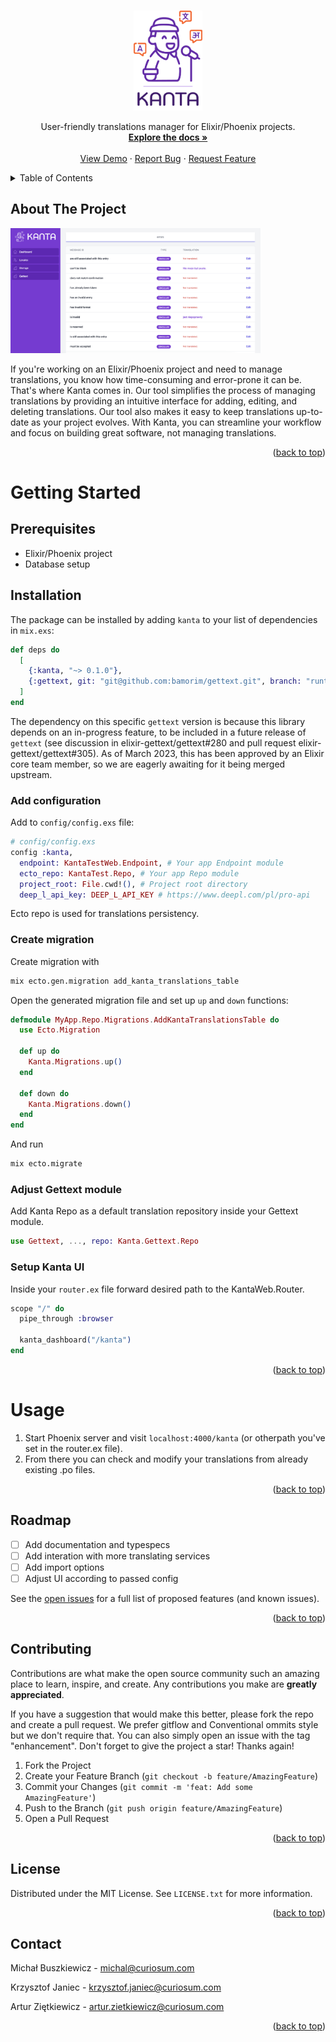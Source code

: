 <a name="readme-top"></a>

<!-- PROJECT LOGO -->
<br />
<div align="center">
  <a href="https://github.com/curiosum-dev/kanta">
    <img src="./logo.png" alt="Logo" width="110" height="160">
  </a>

  <p align="center">
    User-friendly translations manager for Elixir/Phoenix projects.
    <br />
    <a href="https://github.com/curiosum-dev/kanta/DOCS.md"><strong>Explore the docs »</strong></a>
    <br />
    <br />
    <a href="https://github.com/curiosum-dev/kanta-example-app">View Demo</a>
    ·
    <a href="https://github.com/curiosum-dev/kanta/issues">Report Bug</a>
    ·
    <a href="https://github.com/curiosum-dev/kanta/issues">Request Feature</a>
  </p>
</div>

<!-- TABLE OF CONTENTS -->
<details>
  <summary>Table of Contents</summary>
  <ol>
    <li>
      <a href="#about-the-project">About The Project</a>
    </li>
    <li>
      <a href="#getting-started">Getting Started</a>
      <ul>
        <li><a href="#prerequisites">Prerequisites</a></li>
        <li><a href="#installation">Installation</a></li>
      </ul>
    </li>
    <li><a href="#usage">Usage</a></li>
    <li><a href="#roadmap">Roadmap</a></li>
    <li><a href="#contributing">Contributing</a></li>
    <li><a href="#license">License</a></li>
    <li><a href="#contact">Contact</a></li>
    <li><a href="#acknowledgments">Acknowledgments</a></li>
  </ol>
</details>

<!-- ABOUT THE PROJECT -->

## About The Project

<img src="./ui.png" alt="kanta-ui" width="400" height="200">

If you're working on an Elixir/Phoenix project and need to manage translations, you know how time-consuming and error-prone it can be. That's where Kanta comes in. Our tool simplifies the process of managing translations by providing an intuitive interface for adding, editing, and deleting translations. Our tool also makes it easy to keep translations up-to-date as your project evolves. With Kanta, you can streamline your workflow and focus on building great software, not managing translations.

<p align="right">(<a href="#readme-top">back to top</a>)</p>

# Getting Started

## Prerequisites

- Elixir/Phoenix project
- Database setup

## Installation

The package can be installed
by adding `kanta` to your list of dependencies in `mix.exs`:

```elixir
def deps do
  [
    {:kanta, "~> 0.1.0"},
    {:gettext, git: "git@github.com:bamorim/gettext.git", branch: "runtime-gettext"}
  ]
end
```

The dependency on this specific `gettext` version is because this library depends on an in-progress feature, to be included in a future release of `gettext` (see discussion in elixir-gettext/gettext#280 and pull request elixir-gettext/gettext#305). As of March 2023, this has been approved by an Elixir core team member, so we are eagerly awaiting for it being merged upstream.

### Add configuration

Add to `config/config.exs` file:

```elixir
# config/config.exs
config :kanta,
  endpoint: KantaTestWeb.Endpoint, # Your app Endpoint module
  ecto_repo: KantaTest.Repo, # Your app Repo module
  project_root: File.cwd!(), # Project root directory
  deep_l_api_key: DEEP_L_API_KEY # https://www.deepl.com/pl/pro-api
```

Ecto repo is used for translations persistency.

### Create migration

Create migration with

```bash
mix ecto.gen.migration add_kanta_translations_table
```

Open the generated migration file and set up `up` and `down` functions:

```elixir
defmodule MyApp.Repo.Migrations.AddKantaTranslationsTable do
  use Ecto.Migration

  def up do
    Kanta.Migrations.up()
  end

  def down do
    Kanta.Migrations.down()
  end
end
```

And run

```bash
mix ecto.migrate
```

### Adjust Gettext module

Add Kanta Repo as a default translation repository inside your Gettext module.

```elixir
use Gettext, ..., repo: Kanta.Gettext.Repo
```

### Setup Kanta UI

Inside your `router.ex` file forward desired path to the KantaWeb.Router.

```elixir
scope "/" do
  pipe_through :browser

  kanta_dashboard("/kanta")
end
```

<p align="right">(<a href="#readme-top">back to top</a>)</p>

<!-- USAGE EXAMPLES -->

# Usage

1. Start Phoenix server and visit `localhost:4000/kanta` (or otherpath you've set in the router.ex file).
2. From there you can check and modify your translations from already existing .po files.

<p align="right">(<a href="#readme-top">back to top</a>)</p>

<!-- ROADMAP -->

## Roadmap

- [ ] Add documentation and typespecs
- [ ] Add interation with more translating services
- [ ] Add import options
- [ ] Adjust UI according to passed config

See the [open issues](https://github.com/curiosum-dev/kanta/issues) for a full list of proposed features (and known issues).

<p align="right">(<a href="#readme-top">back to top</a>)</p>

<!-- CONTRIBUTING -->

## Contributing

Contributions are what make the open source community such an amazing place to learn, inspire, and create. Any contributions you make are **greatly appreciated**.

If you have a suggestion that would make this better, please fork the repo and create a pull request. We prefer gitflow and Conventional ommits style but we don't require that. You can also simply open an issue with the tag "enhancement".
Don't forget to give the project a star! Thanks again!

1. Fork the Project
2. Create your Feature Branch (`git checkout -b feature/AmazingFeature`)
3. Commit your Changes (`git commit -m 'feat: Add some AmazingFeature'`)
4. Push to the Branch (`git push origin feature/AmazingFeature`)
5. Open a Pull Request

<p align="right">(<a href="#readme-top">back to top</a>)</p>

<!-- LICENSE -->

## License

Distributed under the MIT License. See `LICENSE.txt` for more information.

<p align="right">(<a href="#readme-top">back to top</a>)</p>

<!-- CONTACT -->

## Contact

Michał Buszkiewicz - michal@curiosum.com

Krzysztof Janiec - krzysztof.janiec@curiosum.com

Artur Ziętkiewicz - artur.zietkiewicz@curiosum.com

<p align="right">(<a href="#readme-top">back to top</a>)</p>

